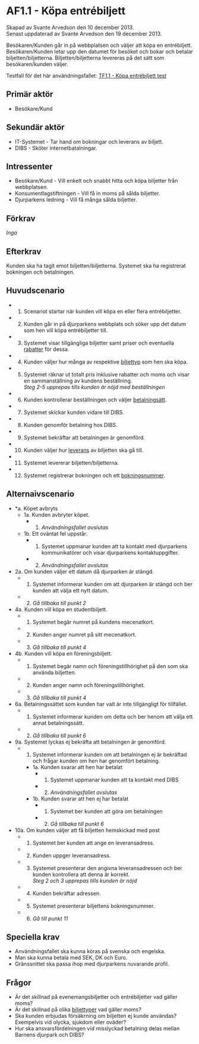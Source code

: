 # AF1.1 - Köpa entrébiljett
Skapad av Svante Arvedson den 10 december 2013.      
Senast uppdaterad av Svante Arvedson den 19 december 2013.
      
Besökaren/Kunden går in på webbplatsen och väljer att köpa en entrébiljett. 
Besökaren/Kunden letar upp den datumet för besöket och bokar och betalar 
biljetten/biljetterna. Biljetten/biljetterna levereras på det sätt som 
besökaren/kunden väljer.

Testfall för det här användningsfallet: 
[TF1.1 - Köpa entrébiljett test](../testfall/TF1.1-Kopa-entrebiljett-test.md) 

## Primär aktör
+ Besökare/Kund

## Sekundär aktör
+ IT-Systemet - Tar hand om bokningar och leverans av biljett.
+ DIBS - Sköter internetbatalningar.

## Intressenter
+ Besökare/Kund - Vill enkelt och snabbt hitta och köpa biljetter från webbplatsen.
+ Konsumentlagstiftningen - Vill få in moms på sålda biljetter.
+ Djurparkens ledning - Vill få många sålda biljetter.

## Förkrav
*Inga*

## Efterkrav
Kunden ska ha tagit emot biljetten/biljetterna. Systemet ska ha registrerat 
bokningen och betalningen.

## Huvudscenario
+ 1. Scenariot startar när kunden vill köpa en eller flera entrébiljetter.
+ 2. Kunden går in på djurparkens webbplats och söker upp det datum som hen 
    vill köpa entrébiljetter till.
+ 3. Systemet visar tillgängliga biljetter samt priser och eventuella 
    [rabatter](../Datadefinitioner.md#rabatter) för dessa.
+ 4. Kunden väljer hur många av respektive [biljettyp](../Datadefinitioner.md#biljettyper) 
    som hen ska köpa.
+ 5. Systemet räknar ut totalt pris inklusive rabatter och moms och visar en 
    sammanställning av kundens beställning.      
    *Steg 2-5 upprepas tills kunden är nöjd med beställningen*
+ 6. Kunden kontrollerar beställningen och väljer [betalningsätt](../Datadefinitioner.md#betalningsätt).
+ 7. Systemet skickar kunden vidare till DIBS.
+ 8. Kunden genomför betalning hos DIBS.
+ 9. Systemet bekräftar att betalningen är genomförd.
+ 10. Kunden väljer hur [leverans](../Datadefinitioner.md#biljettleverans) av biljetten 
    ska gå till.
+ 11. Systemet levererar biljetten/biljetterna.
+ 12. Systemet registrerar bokningen och ett [bokningsnummer](../Datadefinitioner.md#bokningsnummer).

## Alternaivscenario
+ *a. Köpet avbryts
    + 1a. Kunden avbryter köpet.      
        + 1. *Användningsfallet avslutas*
    + 1b. Ett oväntat fel uppstår.
        + 1. Systemet uppmanar kunden att ta kontakt med djurparkens kommunikatörer och visar djurparkens kontaktuppgifter.      
        + 2. *Användningsfallet avslutas*
+ 2a. Om kunden väljer ett datum då djurparken är stängd.
    + 1. Systemet informerar kunden om att djurparken är stängd och ber kunden att välja ett nytt datum.      
    + 2. *Gå tillbaka till punkt 2*
+ 4a. Kunden vill köpa en studentbiljett.
    + 1. Systemet begär numret på kundens mecenatkort.
    + 2. Kunden anger numret på sitt mecenatkort.      
    + 3. *Gå tillbaka till punkt 4*
+ 4b. Kunden vill köpa en föreningsbiljett.
    + 1. Systemet begär namn och föreningstillhörighet på den som ska använda biljetten.
    + 2. Kunden anger namn och föreningstillhörighet.      
    + 3. *Gå tillbaka till punkt 4*
+ 6a. Betalningssättet som kunden har valt är inte tillgängligt för tillfället.
    + 1. Systemet informerar kunden om detta och ber henom att välja ett annat betalningssätt.
    + 2. *Gå tillbaka till punkt 6*
+ 9a. Systemet lyckas ej bekräfta att betalningen är genomförd.
    + 1. Systemet informerar kunden om att betalningen ej är bekräftad och frågar kunden om hen har genomfört betalning.
        + 1a. Kunden svarar att hen har betalat
            + 1. Systemet uppmanar kunden att ta kontakt med DIBS      
            + 2. *Användningsfallet avslutas*
        + 1b. Kunden svarar att hen ej har betalat
            + 1. Systemet ber kunden att göra om betalningen      
            + 2. *Gå tillbaka till punkt 6*
+ 10a. Om kunden väljer att få biljetten hemskickad med post
    + 1. Systemet ber kunden att ange en leveransadress.
    + 2. Kunden uppger leveransadress.
    + 3. Systemet presenterar den angivna leveransadressen och ber kunden kontrollera 
        att denna är korrekt.      
        *Steg 2 och 3 upprepas tills kunden är nöjd*
    + 4. Kunden bekräftar adressen.
    + 5. Systemet presenterar biljettens bokningsnummer.      
    + 6. *Gå till punkt 11*

## Speciella krav
+ Användningsfallet ska kunna köras på svenska och engelska.
+ Man ska kunna betala med SEK, DK och Euro.
+ Gränssnittet ska passa ihop med djurparkens nuvarande profil.

## Frågor
+ Är det skillnad på evenemangsbiljetter och entrébiljetter vad gäller moms?
+ Är det skillnad på olika [biljettyper](../Datadefinitioner.md#biljettyper) 
    vad gäller moms?
+ Ska kunden erbjudas försäkrning om biljetten ej kunde användas? Exempelvis vid 
    olycka, sjukdom eller oväder?
+ Hur ska ansvarsfördelningen vid misslyckad betalning delas mellan Barnens djurpark och 
    DIBS? 